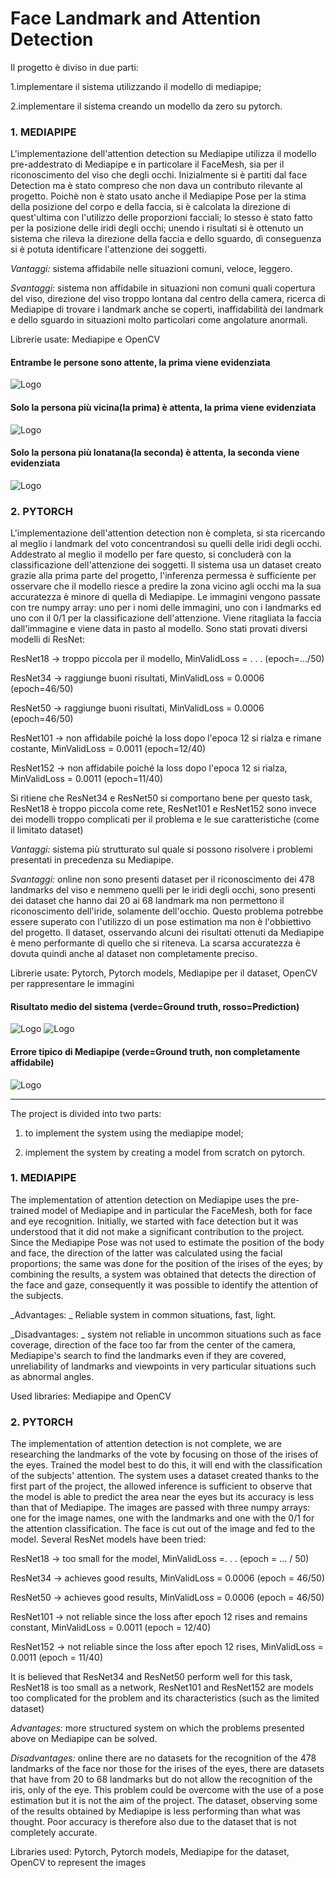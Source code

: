 # Face Landmark and Attention Detection

Il progetto è diviso in due parti:

1.implementare il sistema utilizzando il modello di mediapipe;

2.implementare il sistema creando un modello da zero su pytorch.


### 1. MEDIAPIPE 

L'implementazione dell'attention detection su Mediapipe utilizza il modello pre-addestrato di Mediapipe e in particolare il FaceMesh, sia per il riconoscimento del viso che degli occhi. Inizialmente si è partiti dal face Detection ma è stato compreso che non dava un contributo rilevante al progetto. Poichè non è stato usato anche il Mediapipe Pose per la stima della posizione del corpo e della faccia, si è calcolata la direzione di quest'ultima con l'utilizzo delle proporzioni facciali; lo stesso è stato fatto per la posizione delle iridi degli occhi; unendo i risultati si è ottenuto un sistema che rileva la direzione della faccia e dello sguardo, di conseguenza si è potuta identificare l'attenzione dei soggetti.

_Vantaggi:_ sistema affidabile nelle situazioni comuni, veloce, leggero.

_Svantaggi:_ sistema non affidabile in situazioni non comuni quali copertura del viso, direzione del viso troppo lontana dal centro della camera, ricerca di Mediapipe di trovare i landmark anche se coperti, inaffidabilità dei landmark e dello sguardo in situazioni molto particolari come angolature anormali.

Librerie usate: Mediapipe e OpenCV 

#### Entrambe le persone sono attente, la prima viene evidenziata
![Logo](https://github.com/RicGobs/LabVision/blob/main/mediapipe/EyeRecognition/solution1.jpg)

#### Solo la persona più vicina(la prima) è attenta, la prima viene evidenziata
![Logo](https://github.com/RicGobs/LabVision/blob/main/mediapipe/EyeRecognition/solution2.jpg)

#### Solo la persona più lonatana(la seconda) è attenta, la seconda viene evidenziata
![Logo](https://github.com/RicGobs/LabVision/blob/main/mediapipe/EyeRecognition/solution3.jpg)

### 2. PYTORCH
L'implementazione dell'attention detection non è completa, si sta ricercando al meglio i landmark del voto concentrandosi su quelli delle iridi degli occhi. Addestrato al meglio il modello per fare questo, si concluderà con la classificazione dell'attenzione dei soggetti. Il sistema usa un dataset creato grazie alla prima parte del progetto, l'inferenza permessa è sufficiente per osservare che il modello riesce a predire la zona vicino agli occhi ma la sua accuratezza è minore di quella di Mediapipe.
Le immagini vengono passate con tre numpy array: uno per i nomi delle immagini, uno con i landmarks ed uno con il 0/1 per la classificazione dell'attenzione. Viene ritagliata la faccia dall'immagine e viene data in pasto al modello. Sono stati provati diversi modelli di ResNet:

ResNet18 -> troppo piccola per il modello, MinValidLoss = . . . (epoch=.../50)

ResNet34 -> raggiunge buoni risultati, MinValidLoss = 0.0006 (epoch=46/50) 

ResNet50 -> raggiunge buoni risultati, MinValidLoss = 0.0006 (epoch=46/50)

ResNet101 -> non affidabile poiché la loss dopo l'epoca 12 si rialza e rimane costante, MinValidLoss = 0.0011 (epoch=12/40)

ResNet152 -> non affidabile poiché la loss dopo l'epoca 12 si rialza, MinValidLoss = 0.0011 (epoch=11/40)

Si ritiene che ResNet34 e ResNet50 si comportano bene per questo task, ResNet18 è troppo piccola come rete, ResNet101 e ResNet152 sono invece dei modelli troppo complicati per il problema e le sue caratteristiche (come il limitato dataset)

_Vantaggi:_ sistema più strutturato sul quale si possono risolvere i problemi presentati in precedenza su Mediapipe.

_Svantaggi:_ online non sono presenti dataset per il riconoscimento dei 478 landmarks del viso e nemmeno quelli per le iridi degli occhi, sono presenti dei dataset che hanno dai 20 ai 68 landmark ma non permettono il riconoscimento dell'iride, solamente dell'occhio. Questo problema potrebbe essere superato con l'utilizzo di un pose estimation ma non è l'obbiettivo del progetto. Il dataset, osservando alcuni dei risultati ottenuti da Mediapipe è meno performante di quello che si riteneva. La scarsa accuratezza è dovuta quindi anche al dataset non completamente preciso.

Librerie usate: Pytorch, Pytorch models, Mediapipe per il dataset, OpenCV per rappresentare le immagini



#### Risultato medio del sistema (verde=Ground truth, rosso=Prediction)
![Logo](https://github.com/RicGobs/LabVision/blob/main/pyTorch/accuracy.png) 
![Logo](https://github.com/RicGobs/LabVision/blob/main/pyTorch/mediapipe_error.png)

#### Errore tipico di Mediapipe (verde=Ground truth, non completamente affidabile)
![Logo](https://github.com/RicGobs/LabVision/blob/main/pyTorch/mediapipe_error.png)

----

The project is divided into two parts:

1. to implement the system using the mediapipe model;

2. implement the system by creating a model from scratch on pytorch.


### 1. MEDIAPIPE

The implementation of attention detection on Mediapipe uses the pre-trained model of Mediapipe and in particular the FaceMesh, both for face and eye recognition. Initially, we started with face detection but it was understood that it did not make a significant contribution to the project. Since the Mediapipe Pose was not used to estimate the position of the body and face, the direction of the latter was calculated using the facial proportions; the same was done for the position of the irises of the eyes; by combining the results, a system was obtained that detects the direction of the face and gaze, consequently it was possible to identify the attention of the subjects.

_Advantages: _ Reliable system in common situations, fast, light.

_Disadvantages: _ system not reliable in uncommon situations such as face coverage, direction of the face too far from the center of the camera, Mediapipe's search to find the landmarks even if they are covered, unreliability of landmarks and viewpoints in very particular situations such as abnormal angles.

Used libraries: Mediapipe and OpenCV


### 2. PYTORCH
The implementation of attention detection is not complete, we are researching the landmarks of the vote by focusing on those of the irises of the eyes. Trained the model best to do this, it will end with the classification of the subjects' attention. The system uses a dataset created thanks to the first part of the project, the allowed inference is sufficient to observe that the model is able to predict the area near the eyes but its accuracy is less than that of Mediapipe.
The images are passed with three numpy arrays: one for the image names, one with the landmarks and one with the 0/1 for the attention classification. The face is cut out of the image and fed to the model. Several ResNet models have been tried:

ResNet18 -> too small for the model, MinValidLoss =. . . (epoch = ... / 50)

ResNet34 -> achieves good results, MinValidLoss = 0.0006 (epoch = 46/50)

ResNet50 -> achieves good results, MinValidLoss = 0.0006 (epoch = 46/50)

ResNet101 -> not reliable since the loss after epoch 12 rises and remains constant, MinValidLoss = 0.0011 (epoch = 12/40)

ResNet152 -> not reliable since the loss after epoch 12 rises, MinValidLoss = 0.0011 (epoch = 11/40)

It is believed that ResNet34 and ResNet50 perform well for this task, ResNet18 is too small as a network, ResNet101 and ResNet152 are models too complicated for the problem and its characteristics (such as the limited dataset)

_Advantages:_ more structured system on which the problems presented above on Mediapipe can be solved.

_Disadvantages:_ online there are no datasets for the recognition of the 478 landmarks of the face nor those for the irises of the eyes, there are datasets that have from 20 to 68 landmarks but do not allow the recognition of the iris, only of the eye. This problem could be overcome with the use of a pose estimation but it is not the aim of the project. The dataset, observing some of the results obtained by Mediapipe is less performing than what was thought. Poor accuracy is therefore also due to the dataset that is not completely accurate.

Libraries used: Pytorch, Pytorch models, Mediapipe for the dataset, OpenCV to represent the images

